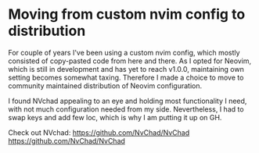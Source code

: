 # Moving from custom nvim config to distribution

For couple of years I've been using a custom nvim config, which mostly consisted of 
copy-pasted code from here and there. As I opted for Neovim, which is still in development
and has yet to reach v1.0.0, maintaining own setting becomes somewhat taxing. Therefore I
made a choice to move to community maintained distribution of Neovim configuration.

I found NVchad appealing to an eye and holding most functionality I need, with not much
configuration needed from my side. Nevertheless, I had to swap keys and add few loc, which
is why I am putting it up on GH.

Check out NVchad:
<https://github.com/NvChad/NvChad> https://github.com/NvChad/NvChad
